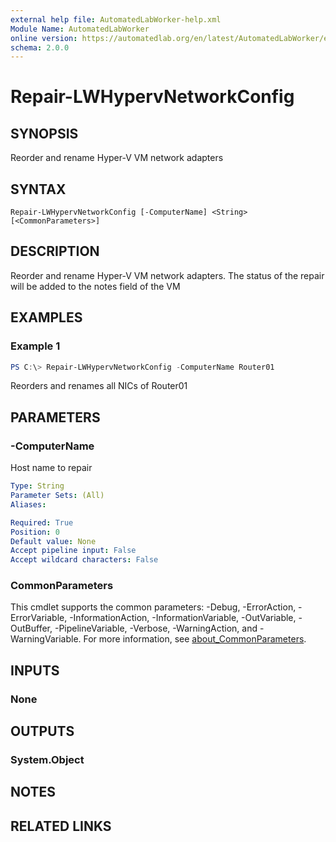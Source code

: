 ```yaml
---
external help file: AutomatedLabWorker-help.xml
Module Name: AutomatedLabWorker
online version: https://automatedlab.org/en/latest/AutomatedLabWorker/en-us/Repair-LWHypervNetworkConfig
schema: 2.0.0
---
```


# Repair-LWHypervNetworkConfig

## SYNOPSIS
Reorder and rename Hyper-V VM network adapters

## SYNTAX

```
Repair-LWHypervNetworkConfig [-ComputerName] <String> [<CommonParameters>]
```

## DESCRIPTION
Reorder and rename Hyper-V VM network adapters.
The status of the repair will be added to the notes field of the VM

## EXAMPLES

### Example 1
```powershell
PS C:\> Repair-LWHypervNetworkConfig -ComputerName Router01
```

Reorders and renames all NICs of Router01

## PARAMETERS

### -ComputerName
Host name to repair

```yaml
Type: String
Parameter Sets: (All)
Aliases:

Required: True
Position: 0
Default value: None
Accept pipeline input: False
Accept wildcard characters: False
```

### CommonParameters
This cmdlet supports the common parameters: -Debug, -ErrorAction, -ErrorVariable, -InformationAction, -InformationVariable, -OutVariable, -OutBuffer, -PipelineVariable, -Verbose, -WarningAction, and -WarningVariable. For more information, see [about_CommonParameters](http://go.microsoft.com/fwlink/?LinkID=113216).

## INPUTS

### None
## OUTPUTS

### System.Object
## NOTES

## RELATED LINKS

